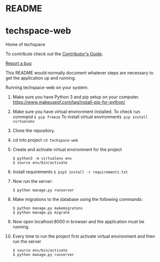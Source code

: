 # README

# techspace-web
Home of techspace

To contribute check out the [Contributor's Guide][COGG]. 

[COGG]: /contribution-guide.md
[Report a bug](https://github.com/techspaceusict/techspace-web/blob/master/contribution-guide.md#submitting-a-bug-reportfeature-request)

This README would normally document whatever steps are necessary to get the
application up and running.

Running techspace-web on your system:

1. Make sure you have Python 3 and pip setup on your computer. 
   https://www.makeuseof.com/tag/install-pip-for-python/
2. Make sure you have virtual environment installed.
   To check run command ```$ pip freeze```
   To install virtual environment``` $ pip install virtualenv ```
   
3. Clone the repository.
4. cd into project ```cd techspace-web```
5. Create and activate virtual environment for the project
   ```
   $ python3 -m virtualenv env
   $ source env/bin/activate
   ```
6. Install requirements
   ```$ pip3 install -r requirements.txt```
   
7. Now run the server:
   ```
   $ python manage.py runserver
   ```
  
8. Make migrations to the database using the following commands:
   ```
   $ python manage.py makemigratons
   $ python manage.py migrate
   ```

9. Now open localhost:8000 in browser and the application must be running.

10. Every time to run the project first activate virtual environment and then run the server
    ```
    $ source env/bin/activate
    $ python manage.py runserver
    ```

